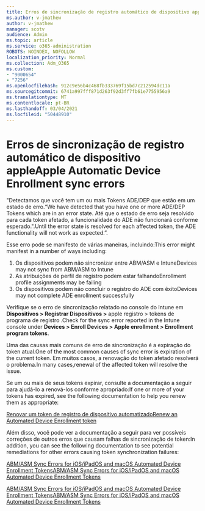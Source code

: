 ```yaml
---
title: Erros de sincronização de registro automático de dispositivo apple
ms.author: v-jmathew
author: v-jmathew
manager: scotv
audience: Admin
ms.topic: article
ms.service: o365-administration
ROBOTS: NOINDEX, NOFOLLOW
localization_priority: Normal
ms.collection: Adm_O365
ms.custom:
- "9000654"
- "7256"
ms.openlocfilehash: 912c9e56b4c468fb333769f15bd7c212594dc11a
ms.sourcegitcommit: 6741a997fff871d263f92d3ff7fb61e7755956a9
ms.translationtype: MT
ms.contentlocale: pt-BR
ms.lasthandoff: 03/04/2021
ms.locfileid: "50448910"
---
```

# <a name="apple-automatic-device-enrollment-sync-errors"></a><span data-ttu-id="c1c00-102">Erros de sincronização de registro automático de dispositivo apple</span><span class="sxs-lookup"><span data-stu-id="c1c00-102">Apple Automatic Device Enrollment sync errors</span></span>

<span data-ttu-id="c1c00-103">"Detectamos que você tem um ou mais Tokens ADE/DEP que estão em um estado de erro.</span><span class="sxs-lookup"><span data-stu-id="c1c00-103">“We have detected that you have one or more ADE/DEP Tokens which are in an error state.</span></span> <span data-ttu-id="c1c00-104">Até que o estado de erro seja resolvido para cada token afetado, a funcionalidade do ADE não funcionará conforme esperado.".</span><span class="sxs-lookup"><span data-stu-id="c1c00-104">Until the error state is resolved for each affected token, the ADE functionality will not work as expected.”.</span></span>

<span data-ttu-id="c1c00-105">Esse erro pode se manifesto de várias maneiras, incluindo:</span><span class="sxs-lookup"><span data-stu-id="c1c00-105">This error might manifest in a number of ways including:</span></span>

1. <span data-ttu-id="c1c00-106">Os dispositivos podem não sincronizar entre ABM/ASM e Intune</span><span class="sxs-lookup"><span data-stu-id="c1c00-106">Devices may not sync from ABM/ASM to Intune</span></span>
2. <span data-ttu-id="c1c00-107">As atribuições de perfil de registro podem estar falhando</span><span class="sxs-lookup"><span data-stu-id="c1c00-107">Enrollment profile assignments may be failing</span></span>
3. <span data-ttu-id="c1c00-108">Os dispositivos podem não concluir o registro do ADE com êxito</span><span class="sxs-lookup"><span data-stu-id="c1c00-108">Devices may not complete ADE enrollment successfully</span></span>

<span data-ttu-id="c1c00-109">Verifique se o erro de sincronização relatado no console do Intune em **Dispositivos > Registrar Dispositivos >** apple registro > tokens de programa de registro .</span><span class="sxs-lookup"><span data-stu-id="c1c00-109">Check for the sync error reported in the Intune console under **Devices > Enroll Devices > Apple enrollment > Enrollment program tokens**.</span></span>

<span data-ttu-id="c1c00-110">Uma das causas mais comuns de erro de sincronização é a expiração do token atual.</span><span class="sxs-lookup"><span data-stu-id="c1c00-110">One of the most common causes of sync error is expiration of the current token.</span></span> <span data-ttu-id="c1c00-111">Em muitos casos, a renovação do token afetado resolverá o problema.</span><span class="sxs-lookup"><span data-stu-id="c1c00-111">In many cases,renewal of the affected token will resolve the issue.</span></span>

<span data-ttu-id="c1c00-112">Se um ou mais de seus tokens expirar, consulte a documentação a seguir para ajudá-lo a renová-los conforme apropriado:</span><span class="sxs-lookup"><span data-stu-id="c1c00-112">If one or more of your tokens has expired,  see the following documentation to help you renew them as appropriate:</span></span>

[<span data-ttu-id="c1c00-113">Renovar um token de registro de dispositivo automatizado</span><span class="sxs-lookup"><span data-stu-id="c1c00-113">Renew an Automated Device Enrollment token</span></span>](https://docs.microsoft.com/mem/intune/enrollment/device-enrollment-program-enroll-ios#renew-an-automated-device-enrollment-token)

<span data-ttu-id="c1c00-114">Além disso, você pode ver a documentação a seguir para ver possíveis correções de outros erros que causam falhas de sincronização de token:</span><span class="sxs-lookup"><span data-stu-id="c1c00-114">In addition, you can see the following documentation to see potential remediations for other errors causing token synchronization failures:</span></span>

[<span data-ttu-id="c1c00-115">ABM/ASM Sync Errors for iOS/iPadOS and macOS Automated Device Enrollment Tokens</span><span class="sxs-lookup"><span data-stu-id="c1c00-115">ABM/ASM Sync Errors for iOS/iPadOS and macOS Automated Device Enrollment Tokens</span></span>](https://docs.microsoft.com/mem/intune/enrollment/troubleshoot-ios-enrollment-errors#sync-token-errors-between-intune-and-ade-dep)







[<span data-ttu-id="c1c00-116">ABM/ASM Sync Errors for iOS/iPadOS and macOS Automated Device Enrollment Tokens</span><span class="sxs-lookup"><span data-stu-id="c1c00-116">ABM/ASM Sync Errors for iOS/iPadOS and macOS Automated Device Enrollment Tokens</span></span>](https://docs.microsoft.com/mem/intune/enrollment/troubleshoot-ios-enrollment-errors#resolutions-when-syncing-tokens-between-intune-and-abmasm-for-automated-device-enrollment)
